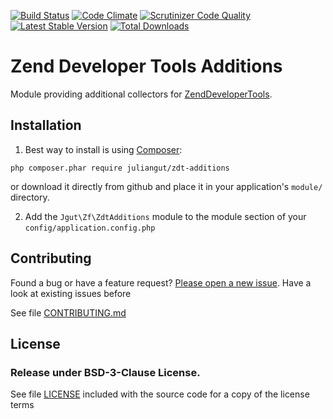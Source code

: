 [![Build Status](https://travis-ci.org/juliangut/zdt-additions.svg?branch=master)](https://travis-ci.org/juliangut/zdt-additions)
[![Code Climate](https://codeclimate.com/github/juliangut/zdt-additions/badges/gpa.svg)](https://codeclimate.com/github/juliangut/zdt-additions)
[![Scrutinizer Code Quality](https://scrutinizer-ci.com/g/juliangut/zdt-additions/badges/quality-score.png?b=master)](https://scrutinizer-ci.com/g/juliangut/zdt-additions/?branch=master)
[![Latest Stable Version](https://poser.pugx.org/juliangut/zdt-additions/v/stable.svg)](https://packagist.org/packages/juliangut/zdt-additions)
[![Total Downloads](https://poser.pugx.org/juliangut/zdt-additions/downloads.svg)](https://packagist.org/packages/juliangut/zdt-additions)

# Zend Developer Tools Additions

Module providing additional collectors for
[ZendDeveloperTools](https://github.com/zendframework/ZendDeveloperTools).

## Installation

1. Best way to install is using [Composer](https://getcomposer.org/):

```
php composer.phar require juliangut/zdt-additions
```

or download it directly from github and place it in your application's `module/` directory.

2. Add the `Jgut\Zf\ZdtAdditions` module to the module section of your `config/application.config.php`

## Contributing

Found a bug or have a feature request? [Please open a new issue](https://github.com/juliangut/zdt-additions/issues). Have a look at existing issues before

See file [CONTRIBUTING.md](https://github.com/juliangut/zdt-additions/blob/master/CONTRIBUTING.md)

## License

### Release under BSD-3-Clause License.

See file [LICENSE](https://github.com/juliangut/zdt-additions/blob/master/LICENSE) included with the source code for a copy of the license terms
